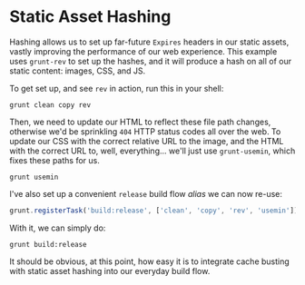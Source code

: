 # Static Asset Hashing

Hashing allows us to set up far-future `Expires` headers in our static assets, vastly improving the performance of our web experience. This example uses `grunt-rev` to set up the hashes, and it will produce a hash on all of our static content: images, CSS, and JS.

To get set up, and see `rev` in action, run this in your shell:

```shell
grunt clean copy rev
```

Then, we need to update our HTML to reflect these file path changes, otherwise we'd be sprinkling `404` HTTP status codes all over the web. To update our CSS with the correct relative URL to the image, and the HTML with the correct URL to, well, everything... we'll just use `grunt-usemin`, which fixes these paths for us.

```shell
grunt usemin
```

I've also set up a convenient `release` build flow _alias_ we can now re-use:

```js
grunt.registerTask('build:release', ['clean', 'copy', 'rev', 'usemin']);
```

With it, we can simply do:

```shell
grunt build:release
```

It should be obvious, at this point, how easy it is to integrate cache busting with static asset hashing into our everyday build flow.
